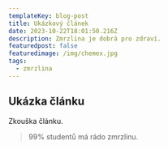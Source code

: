 ```yaml
---
templateKey: blog-post
title: Ukázkový článek
date: 2023-10-22T18:01:50.216Z
description: Zmrzlina je dobrá pro zdraví.
featuredpost: false
featuredimage: /img/chemex.jpg
tags:
  - zmrzlina
---
```

## Ukázka článku

Zkouška článku.

> 99% studentů má rádo zmrzlinu.